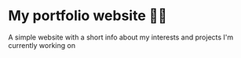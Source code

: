 # My portfolio website 👨‍💻
A simple website with a short info about my interests and projects I'm currently working on